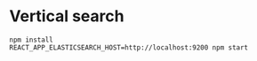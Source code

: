 # Vertical search

```
npm install
REACT_APP_ELASTICSEARCH_HOST=http://localhost:9200 npm start
```
